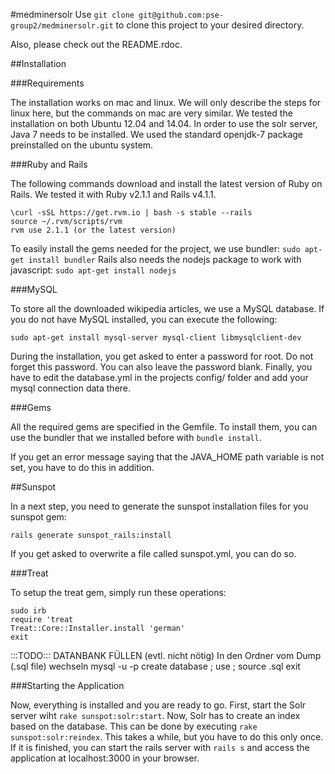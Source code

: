 #medminersolr
Use ```git clone git@github.com:pse-group2/medminersolr.git``` to clone this project to your desired directory.

Also, please check out the README.rdoc.

##Installation

###Requirements

The installation works on mac and linux. We will only describe the steps for linux here, but the commands on mac are very similar. We tested the installation on both Ubuntu 12.04 and 14.04.
In order to use the solr server, Java 7 needs to be installed. We used the standard openjdk-7 package preinstalled on the ubuntu system.

###Ruby and Rails

The following commands download and install the latest version of Ruby on Rails. We tested it with Ruby v2.1.1 and Rails v4.1.1.
```
\curl -sSL https://get.rvm.io | bash -s stable --rails
source ~/.rvm/scripts/rvm
rvm use 2.1.1 (or the latest version)
```
To easily install the gems needed for the project, we use bundler:
```sudo apt-get install bundler```
Rails also needs the nodejs package to work with javascript:
```sudo apt-get install nodejs```

###MySQL

To store all the downloaded wikipedia articles, we use a MySQL database. If you do not have MySQL installed, you can execute the following:
```
sudo apt-get install mysql-server mysql-client libmysqlclient-dev
```
During the installation, you get asked to enter a password for root. Do not forget this password. You can also leave the password blank. Finally, you have to edit the database.yml in the projects config/ folder and add your mysql connection data there.

###Gems

All the required gems are specified in the Gemfile. To install them, you can use the bundler that we installed before with ```bundle install```.

If you get an error message saying that the JAVA_HOME path variable is not set, you have to do this in addition.

##Sunspot 

In a next step, you need to generate the sunspot installation files for you sunspot gem:
```
rails generate sunspot_rails:install
```
If you get asked to overwrite a file called sunspot.yml, you can do so.

###Treat

To setup the treat gem, simply run these operations:
```
sudo irb
require 'treat
Treat::Core::Installer.install 'german'
exit
```
:::TODO:::
DATANBANK FÜLLEN (evtl. nicht nötig)
In den Ordner vom Dump (.sql file) wechseln
mysql -u <username> -p
create database <name>;
use <name>;
source <name des sql files>.sql
exit

###Starting the Application

Now, everything is installed and you are ready to go. First, start the Solr server wiht ```rake sunspot:solr:start```. Now, Solr has to create an index based on the database. This can be done by executing ```rake sunspot:solr:reindex```. This takes a while, but you have to do this only once. If it is finished, you can start the rails server with ```rails s``` and access the application at localhost:3000 in your browser.

